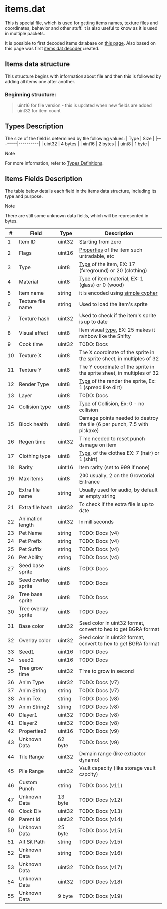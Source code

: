 # items.dat
This is special file, which is used for getting items names, texture files and coordinates, behavior and other stuff. It is also useful to know as it is used in multiple packets.

It is possible to first decoded items database on [this page](https://wombat.platymuus.com/growtopia/itemdb.php). Also based on this page was first [items dat decoder](https://github.com/GrowtopiaNoobs/Growtopia_ItemsDecoder) created.

## Items data structure
This structure begins with information about file and then this is followed by adding all items one after another.

### Beginning structure:

>uint16 for file version - this is updated when new fields are added
uint32 for item count


## Types Description
The size of the field is determined by the following values:
| Type   | Size     |
|--------|----------|
| uint32 | 4 bytes  |
| uint16 | 2 bytes  |
| uint8  | 1 byte   |

> [!NOTE]
> For more information, refer to [Types Definitions](types_definitions.md).

## Items Fields Description
The table below details each field in the items data structure, including its type and purpose.

> [!NOTE]
> There are still some unknown data fields, which will be represented in bytes.


| #   | Field                | Type    | Description                                                                 |
|-----|----------------------|---------|-----------------------------------------------------------------------------|
| 1   | Item ID              | uint32  | Starting from zero                                                          |
| 2   | Flags                | uint16  | [Properties](item_properties.md) of the item such untradable, etc           |
| 3   | Type                 | uint8   | [Type](item_types.md) of the item, EX: 17 (foreground) or 20 (clothing)     |
| 4   | Material             | uint8   | [Type](item_types.md) of item material, EX: 1 (glass) or 0 (wood)           |
| 5   | Item name            | string  | it is encoded using [simple cypher](cypher.md)                              |
| 6   | Texture file name    | string  | Used to load the item's sprite                                              |
| 7   | Texture hash         | uint32  | Used to check if the item's sprite is up to date                            |
| 8   | Visual effect        | uint8   | Item visual [type](item_types.md), EX: 25 makes it rainbow like the Shifty  |
| 9   | Cook time            | uint32  | TODO: Docs                                                                  |
| 10  | Texture X            | uint8   | The X coordinate of the sprite in the sprite sheet, in multiples of 32      |
| 11  | Texture Y            | uint8   | The Y coordinate of the sprite in the sprite sheet, in multiples of 32      |
| 12  | Render Type          | uint8   | [Type](item_types.md) of the render the sprite, Ex: 1 (spread like dirt)    |
| 13  | Layer                | uint8   | TODO: Docs                                                                  |
| 14  | Collision type       | uint8   | [Type](item_types.md) of Collision, Ex: 0 - no collision                    |
| 15  | Block health         | uint8   | Damage points needed to destroy the tile (6 per punch, 7.5 with pickaxe)    |
| 16  | Regen time           | uint32  | Time needed to reset punch damage on item                                   |
| 17  | Clothing type        | uint8   | [Type](item_types.md), of the clothes EX: 7 (hair) or 1 (shirt)             |
| 18  | Rarity               | uint16  | Item rarity (set to 999 if none)                                            |
| 19  | Max items            | uint8   | 200 usually, 2 on the Growtorial Entrance                                   |
| 20  | Extra file name      | string  | Usually used for audio, by default an empty string                          |
| 21  | Extra file hash      | uint32  | To check if the extra file is up to date                                    |
| 22  | Animation length     | uint32  | In milliseconds                                                             |
| 23  | Pet Name             | string  | TODO: Docs (v4)                                                             |
| 24  | Pet Prefix           | string  | TODO: Docs (v4)                                                             |
| 25  | Pet Suffix           | string  | TODO: Docs (v4)                                                             |
| 26  | Pet Ability          | string  | TODO: Docs (v4)                                                             |
| 27  | Seed base sprite     | uint8   | TODO: Docs                                                                  |
| 28  | Seed overlay sprite  | uint8   | TODO: Docs                                                                  |
| 29  | Tree base sprite     | uint8   | TODO: Docs                                                                  |
| 30  | Tree overlay sprite  | uint8   | TODO: Docs                                                                  |
| 31  | Base color           | uint32  | Seed color in uint32 format, convert to hex to get BGRA format              |
| 32  | Overlay color        | uint32  | Seed color in uint32 format, convert to hex to get BGRA format              |
| 33  | Seed1                | uint16  | TODO: Docs                                                                  |
| 34  | seed2                | uint16  | TODO: Docs                                                                  |
| 35  | Tree grow time       | uint32  | Time to grow in second                                                      |
| 36  | Anim Type            | uint32  | TODO: Docs (v7)                                                             |
| 37  | Anim String          | string  | TODO: Docs (v7)                                                             |
| 38  | Anim Tex             | string  | TODO: Docs (v8)                                                             |
| 39  | Anim String2         | string  | TODO: Docs (v8)                                                             |
| 40  | Dlayer1              | uint32  | TODO: Docs (v8)                                                             |
| 41  | Dlayer2              | uint32  | TODO: Docs (v8)                                                             |
| 42  | Properties2          | uint16  | TODO: Docs (v9)                                                             |
| 43  | Unknown Data         | 62 byte | TODO: Docs (v9)                                                             |
| 44  | Tile Range           | uint32  | Domain range (like extractor dynamo)                                        |
| 45  | Pile Range           | uint32  | Vault capacity (like storage vault capcity)                                 |
| 46  | Custom Punch         | string  | TODO: Docs (v11)                                                            |
| 47  | Unknown Data         | 13 byte | TODO: Docs (v12)                                                            |
| 48  | Clock Div            | uint32  | TODO: Docs (v13)                                                            |
| 49  | Parent Id            | uint32  | TODO: Docs (v14)                                                            |
| 50  | Unknown Data         | 25 byte | TODO: Docs (v15)                                                            |
| 51  | Alt Sit Path         | string  | TODO: Docs (v15)                                                            |
| 52  | Unknown Data         | string  | TODO: Docs (v16)                                                            |
| 53  | Unknown Data         | uint32  | TODO: Docs (v17)                                                            |
| 54  | Unknown Data         | uint32  | TODO: Docs (v18)                                                            |
| 55  | Unknown Data         | 9 byte  | TODO: Docs (v19)